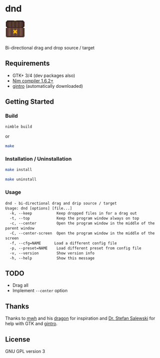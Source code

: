 # dnd

![dnd logo](resources/dnd.png "dnd logo")

Bi-directional drag and drop source / target 

## Requirements

 - GTK+ 3/4 (dev packages also)
 - [Nim compiler 1.6.2+](https://nim-lang.org/)
 - [gintro](https://github.com/StefanSalewski/gintro/) (automatically downloaded)

## Getting Started

### Build

```sh
nimble build
```
or
```sh
make
```

### Installation / Uninstallation

```sh
make install
```
```sh
make uninstall
```

### Usage
```
dnd - bi-directional drag and drip source / target
Usage: dnd [options] [file...]
  -k, --keep           Keep dropped files in for a drag out
  -t, --top            Keep the program window always on top
  -c, --center         Open the program window in the middle of the parent window
  -C, --center-screen  Open the program window in the middle of the screen
  -f, --cfg=NAME      Load a different config file
  -p, --preset=NAME    Load different preset from config file
  -v, --version        Show version info
  -h, --help           Show this message
```

## TODO

- Drag all
- Implement `--center` option

## Thanks

Thanks to [mwh](https://github.com/mwh) and his [dragon](https://github.com/mwh/dragon) for inspiration and [Dr. Stefan Salewski](https://github.com/StefanSalewski) for help with GTK and [gintro](https://github.com/StefanSalewski/gintro/).

## License

GNU GPL version 3